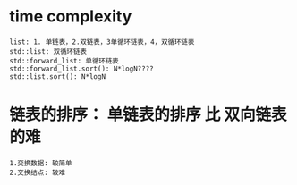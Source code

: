 <!--
 * @Author: ChengWang(cheng.wang.801@gmail.com)
 * @Date: 2020-12-02 07:30:03
 * @LastEditors: ChengWang
 * @LastEditTime: 2020-12-02 10:10:40
 * @FilePath: /practice/sort/readme.md
-->

# time complexity
    list: 1. 单链表，2.双链表，3单循环链表，4，双循环链表
    std::list: 双循环链表
    std::forward_list: 单循环链表
    std::forward_list.sort(): N*logN????
    std::list.sort(): N*logN
# 链表的排序： 单链表的排序 比 双向链表 的难
    1.交换数据: 较简单
    2.交换结点: 较难

